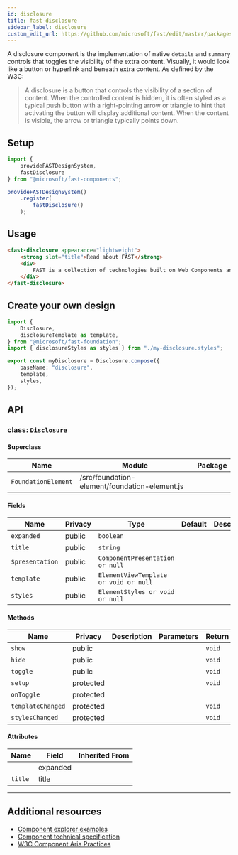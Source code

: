 ```yaml
---
id: disclosure
title: fast-disclosure
sidebar_label: disclosure
custom_edit_url: https://github.com/microsoft/fast/edit/master/packages/web-components/fast-foundation/src/disclosure/README.md
---
```


A disclosure component is the implementation of native `details` and `summary` controls that toggles the visibility of the extra content. Visually, it would look like a button or hyperlink and beneath extra content. As defined by the W3C:

> A disclosure is a button that controls the visibility of a section of content. When the controlled content is hidden, it is often styled as a typical push button with a right-pointing arrow or triangle to hint that activating the button will display additional content. When the content is visible, the arrow or triangle typically points down.

## Setup

```ts
import {
    provideFASTDesignSystem,
    fastDisclosure
} from "@microsoft/fast-components";

provideFASTDesignSystem()
    .register(
        fastDisclosure()
    );
```

## Usage

```html live
<fast-disclosure appearance="lightweight">
    <strong slot="title">Read about FAST</strong>
    <div>
        FAST is a collection of technologies built on Web Components and modern Web Standards, designed to help you efficiently tackle some of the most common challenges in website and application design and development.
    </div>
</fast-disclosure>
```

## Create your own design

```ts
import {
    Disclosure,
    disclosureTemplate as template,
} from "@microsoft/fast-foundation";
import { disclosureStyles as styles } from "./my-disclosure.styles";

export const myDisclosure = Disclosure.compose({
    baseName: "disclosure",
    template,
    styles,
});
```

## API



### class: `Disclosure`

#### Superclass

| Name                | Module                                        | Package |
| ------------------- | --------------------------------------------- | ------- |
| `FoundationElement` | /src/foundation-element/foundation-element.js |         |

#### Fields

| Name            | Privacy | Type                                  | Default | Description | Inherited From    |
| --------------- | ------- | ------------------------------------- | ------- | ----------- | ----------------- |
| `expanded`      | public  | `boolean`                             |         |             |                   |
| `title`         | public  | `string`                              |         |             |                   |
| `$presentation` | public  | `ComponentPresentation or null`       |         |             | FoundationElement |
| `template`      | public  | `ElementViewTemplate or void or null` |         |             | FoundationElement |
| `styles`        | public  | `ElementStyles or void or null`       |         |             | FoundationElement |

#### Methods

| Name              | Privacy   | Description | Parameters | Return | Inherited From    |
| ----------------- | --------- | ----------- | ---------- | ------ | ----------------- |
| `show`            | public    |             |            | `void` |                   |
| `hide`            | public    |             |            | `void` |                   |
| `toggle`          | public    |             |            | `void` |                   |
| `setup`           | protected |             |            | `void` |                   |
| `onToggle`        | protected |             |            |        |                   |
| `templateChanged` | protected |             |            | `void` | FoundationElement |
| `stylesChanged`   | protected |             |            | `void` | FoundationElement |

#### Attributes

| Name    | Field    | Inherited From |
| ------- | -------- | -------------- |
|         | expanded |                |
| `title` | title    |                |

<hr/>


## Additional resources

* [Component explorer examples](https://explore.fast.design/components/fast-disclosure)
* [Component technical specification](https://github.com/microsoft/fast/blob/master/packages/web-components/fast-foundation/src/disclosure/disclosure.spec.md)
* [W3C Component Aria Practices](https://w3c.github.io/aria-practices/#disclosure)